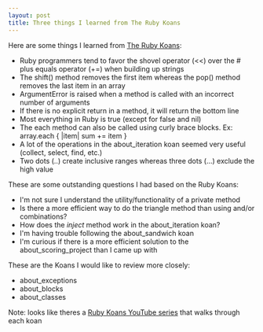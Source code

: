 ```yaml
---
layout: post
title: Three things I learned from The Ruby Koans
---
```


Here are some things I learned from [The Ruby Koans](http://rubykoans.com/):

 - Ruby programmers tend to favor the shovel operator (<<) over the # plus equals operator (+=) when building up strings
 - The shift() method removes the first item whereas the pop() method removes the last item in an array
 - ArgumentError is raised when a method is called with an incorrect number of arguments
 - If there is no explicit return in a method, it will return the bottom line
 - Most everything in Ruby is true (except for false and nil)
 - The each method can also be called using curly brace blocks. Ex: array.each { |item| sum += item }
 - A lot of the operations in the about_iteration koan seemed very useful (collect, select, find, etc.)
 - Two dots (..) create inclusive ranges whereas three dots (...) exclude the high value

These are some outstanding questions I had based on the Ruby Koans:

 - I'm not sure I understand the utility/functionality of a private method
 - Is there a more efficient way to do the triangle method than using and/or combinations?
 - How does the _inject_ method work in the about_iteration koan?
 - I'm having trouble following the about_sandwich koan
 - I'm curious if there is a more efficient solution to the about_scoring_project than I came up with

These are the Koans I would like to review more closely:

 - about_exceptions
 - about_blocks
 - about_classes

Note: looks like theres a [Ruby Koans YouTube series](https://www.youtube.com/watch?v=H0jPLFE17do&list=PL3vpzVxKa3PiKKQf5HeXJJGZO-M1MVyfi) that walks through each koan



